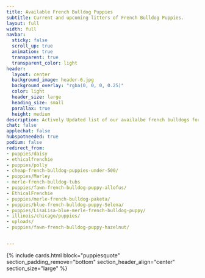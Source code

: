 ```yaml
---
title: Available French Bulldog Puppies
subtitle: Current and upcoming litters of French Bulldog Puppies. 
layout: full
width: full
navbar:
  sticky: false
  scroll_up: true
  animation: true
  transparent: true
  transparent_color: light
header:
  layout: center
  background_image: header-6.jpg
  background_overlay: "rgba(0, 0, 0, 0.25)"
  color: light
  header_size: large
  heading_size: small
  parallax: true
  height: medium
description: Actively Updated list of our availalbe french bulldogs for sale. This list also now includes "Partner Puppies"
chat: false
applechat: false
hubspotneeded: true
podium: false
redirect_from: 
- puppies/daisy
- ethicalfrenchie
- puppies/polly
- cheap-french-bulldog-puppies-under-500/
- puppies/Marley
- merle-french-bulldog-tubs
- puppies/fawn-french-bulldog-puppy-allofus/
- EthicalFrenchie
- puppies/merle-french-bulldog-paketa/
- puppies/blue-french-bulldog-puppy-Selena/
- puppies/LisaLisa-blue-merle-french-bulldog-puppy/
- illinois/chicago/puppies/
- uploads/
- puppies/fawn-french-bulldog-puppy-hazelnut/


---
```


{% include cards.html 
  block="puppiesquote" 
  section_padding_remove="bottom"
  section_header_align="center"
  section_size="large"
%}































  